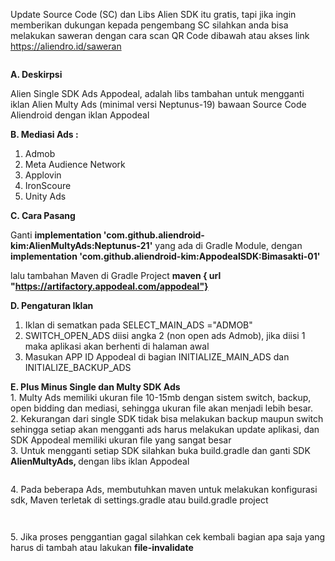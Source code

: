 Update Source Code (SC) dan Libs Alien SDK itu gratis, tapi jika ingin memberikan dukungan kepada pengembang SC silahkan anda bisa melakukan saweran dengan cara scan QR Code dibawah atau akses link https://aliendro.id/saweran
<p><img src="https://aliendro.id/uploads/images-file-manager/202211/img_63738decd99593-65171035-52358629.jpg" alt="" style="display: block; margin-left: auto; margin-right: auto;" /></p>
 <b>A. Deskirpsi </b>

Alien Single SDK Ads Appodeal, adalah libs tambahan untuk mengganti iklan Alien Multy Ads (minimal versi Neptunus-19) bawaan Source Code Aliendroid dengan iklan Appodeal

 <b>B. Mediasi Ads : </b>
1. Admob
2. Meta Audience Network
3. Applovin
4. IronScoure
5. Unity Ads

 <b>C. Cara Pasang </b>

Ganti <b>implementation 'com.github.aliendroid-kim:AlienMultyAds:Neptunus-21'</b> yang ada di Gradle Module, 
dengan <b>implementation 'com.github.aliendroid-kim:AppodealSDK:Bimasakti-01'</b>

lalu tambahan Maven di Gradle Project
 <b>maven { url "https://artifactory.appodeal.com/appodeal"} </b>
 
<b>D. Pengaturan Iklan</b>
1. Iklan di sematkan pada SELECT_MAIN_ADS ="ADMOB"
2. SWITCH_OPEN_ADS diisi angka 2 (non open ads Admob), jika diisi 1 maka aplikasi akan berhenti di halaman awal
3. Masukan APP ID Appodeal di bagian INITIALIZE_MAIN_ADS dan INITIALIZE_BACKUP_ADS 

 <b>E. Plus Minus Single dan Multy SDK Ads</b>
<br />1. Multy Ads memiliki ukuran file 10-15mb dengan sistem switch, backup, open bidding dan mediasi, sehingga ukuran file akan menjadi lebih besar.<br />2. Kekurangan dari single SDK tidak bisa melakukan backup maupun switch sehingga setiap akan mengganti ads harus melakukan update aplikasi, dan SDK Appodeal memiliki ukuran file yang sangat besar <br />3. Untuk mengganti setiap SDK silahkan buka build.gradle dan ganti SDK <strong>AlienMultyAds, </strong>dengan libs iklan Appodeal</p>
<p><img src="https://aliendro.id/uploads/blog/202212/img_639574547fc652-45827668-24784849.jpg" alt=""  /></p>
<p>4. Pada beberapa Ads, membutuhkan maven untuk melakukan konfigurasi sdk, Maven terletak di settings.gradle atau build.gradle project</p>
<p><img src="https://aliendro.id/uploads/blog/202212/img_6395748c2a2654-64497525-34311554.jpg" alt=""  /></p>
<p><img src="https://aliendro.id/uploads/blog/202212/img_639574c6843af0-90147138-50396898.jpg" alt=""  /></p>
<p>5. Jika proses penggantian gagal silahkan cek kembali bagian apa saja yang harus di tambah atau lakukan <strong>file-invalidate</strong></p>
